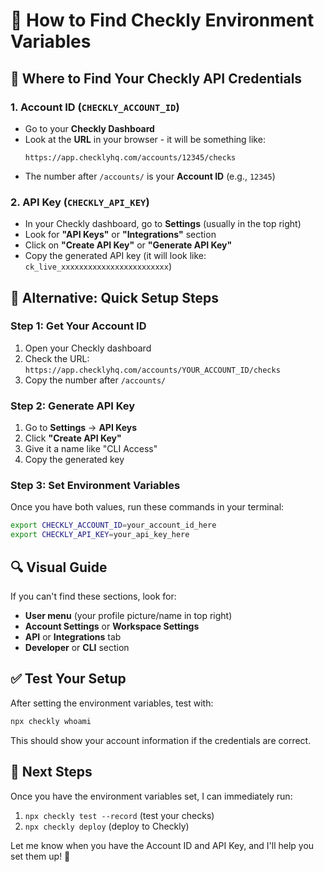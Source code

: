# 🔑 How to Find Checkly Environment Variables

## 📍 Where to Find Your Checkly API Credentials

### 1. **Account ID** (`CHECKLY_ACCOUNT_ID`)
- Go to your **Checkly Dashboard**
- Look at the **URL** in your browser - it will be something like:
  ```
  https://app.checklyhq.com/accounts/12345/checks
  ```
- The number after `/accounts/` is your **Account ID** (e.g., `12345`)

### 2. **API Key** (`CHECKLY_API_KEY`)
- In your Checkly dashboard, go to **Settings** (usually in the top right)
- Look for **"API Keys"** or **"Integrations"** section
- Click on **"Create API Key"** or **"Generate API Key"**
- Copy the generated API key (it will look like: `ck_live_xxxxxxxxxxxxxxxxxxxxxxxx`)

## 🚀 Alternative: Quick Setup Steps

### Step 1: Get Your Account ID
1. Open your Checkly dashboard
2. Check the URL: `https://app.checklyhq.com/accounts/YOUR_ACCOUNT_ID/checks`
3. Copy the number after `/accounts/`

### Step 2: Generate API Key
1. Go to **Settings** → **API Keys**
2. Click **"Create API Key"**
3. Give it a name like "CLI Access"
4. Copy the generated key

### Step 3: Set Environment Variables
Once you have both values, run these commands in your terminal:

```bash
export CHECKLY_ACCOUNT_ID=your_account_id_here
export CHECKLY_API_KEY=your_api_key_here
```

## 🔍 Visual Guide

If you can't find these sections, look for:
- **User menu** (your profile picture/name in top right)
- **Account Settings** or **Workspace Settings**
- **API** or **Integrations** tab
- **Developer** or **CLI** section

## ✅ Test Your Setup

After setting the environment variables, test with:
```bash
npx checkly whoami
```

This should show your account information if the credentials are correct.

## 🎯 Next Steps

Once you have the environment variables set, I can immediately run:
1. `npx checkly test --record` (test your checks)
2. `npx checkly deploy` (deploy to Checkly)

Let me know when you have the Account ID and API Key, and I'll help you set them up! 🚀

